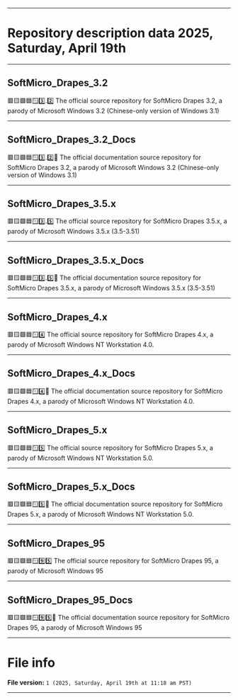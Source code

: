 
***

# Repository description data 2025, Saturday, April 19th

---

## SoftMicro_Drapes_3.2

🟥️🟨️🟩️🟦️🪟️3️⃣️.2️⃣️ The official source repository for SoftMicro Drapes 3.2, a parody of Microsoft Windows 3.2 (Chinese-only version of Windows 3.1)

---

## SoftMicro_Drapes_3.2_Docs

🟥️🟨️🟩️🟦️🪟️3️⃣️.2️⃣️📖️ The official documentation source repository for SoftMicro Drapes 3.2, a parody of Microsoft Windows 3.2 (Chinese-only version of Windows 3.1)

---

## SoftMicro_Drapes_3.5.x

🟥️🟨️🟩️🟦️🪟️3️⃣️.5️⃣️ The official source repository for SoftMicro Drapes 3.5.x, a parody of Microsoft Windows 3.5.x (3.5-3.51)

---

## SoftMicro_Drapes_3.5.x_Docs

🟥️🟨️🟩️🟦️🪟️3️⃣️.5️⃣️📖️ The official documentation source repository for SoftMicro Drapes 3.5.x, a parody of Microsoft Windows 3.5.x (3.5-3.51)

---

## SoftMicro_Drapes_4.x

🟥️🟨️🟩️🟦️🪟️4️⃣️ The official source repository for SoftMicro Drapes 4.x, a parody of Microsoft Windows NT Workstation 4.0.

---

## SoftMicro_Drapes_4.x_Docs

🟥️🟨️🟩️🟦️🪟️4️⃣️📖️ The official documentation source repository for SoftMicro Drapes 4.x, a parody of Microsoft Windows NT Workstation 4.0.

---

## SoftMicro_Drapes_5.x

🟥️🟨️🟩️🟦️🪟️5️⃣️ The official source repository for SoftMicro Drapes 5.x, a parody of Microsoft Windows NT Workstation 5.0.

---

## SoftMicro_Drapes_5.x_Docs

🟥️🟨️🟩️🟦️🪟️5️⃣️📖️ The official documentation source repository for SoftMicro Drapes 5.x, a parody of Microsoft Windows NT Workstation 5.0.

---

## SoftMicro_Drapes_95

🟥️🟨️🟩️🟦️🪟️9️⃣️5️⃣️ The official source repository for SoftMicro Drapes 95, a parody of Microsoft Windows 95

---

## SoftMicro_Drapes_95_Docs

🟥️🟨️🟩️🟦️🪟️9️⃣️5️⃣️📖️ The official documentation source repository for SoftMicro Drapes 95, a parody of Microsoft Windows 95

***

# File info

**File version:** `1 (2025, Saturday, April 19th at 11:18 am PST)`

***

